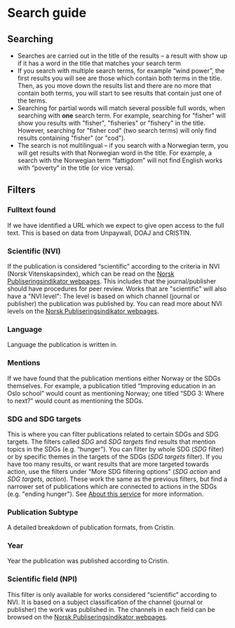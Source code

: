 # Search guide

## Searching
* Searches are carried out in the title of the results – a result with show up if it has a word in the title that matches your search term
* If you search with multiple search terms, for example “wind power”, the first results you will see are those which contain both terms in the title. Then, as you move down the results list and there are no more that contain both terms, you will start to see results that contain just one of the terms. 
* Searching for partial words will match several possible full words, when searching with **one** search term. For example, searching for "fisher" will show you results with "fisher", "fisheries" or "fishery" in the title. However, searching for "fisher cod" (two search terms) will only find results containing "fisher" (or "cod").
* The search is not multilingual – if you search with a Norwegian term, you will get results with that Norwegian word in the title. For example, a search with the Norwegian term “fattigdom” will not find English works with “poverty” in the title (or vice versa).  

## Filters
### Fulltext found
If we have identified a URL which we expect to give open access to the full text. This is based on data from Unpaywall, DOAJ and CRISTIN.
### Scientific (NVI) 
If the publication is considered “scientific” according to the criteria in NVI (Norsk Vitenskapsindex), which can be read on the [Norsk Publiseringsindikator webpages](https://npi.hkdir.no/informasjon#definisjoner). This includes that the journal/publisher should have procedures for peer review. Works that are "scientific" will also have a "NVI level": The level is based on which channel (journal or publisher) the publication was published by. You can read more about NVI levels on the [Norsk Publiseringsindikator webpages](https://npi.hkdir.no/informasjon#nivaainndeling).
### Language
Language the publication is written in.
### Mentions
If we have found that the publication mentions either Norway or the SDGs themselves. For example, a publication titled “Improving education in an Oslo school” would count as mentioning Norway; one titled “SDG 3: Where to next?” would count as mentioning the SDGs.
### SDG and SDG targets
This is where you can filter publications related to certain SDGs and SDG targets. The filters called *SDG* and *SDG targets* find results that mention topics in the SDGs (e.g. “hunger”). You can filter by whole SDG (*SDG* filter) or by specific themes in the targets of the SDGs (*SDG targets* filter).
If you have too many results, or want results that are more targeted towards action, use the filters under "More SDG filtering options" (*SDG action* and *SDG targets, action*). These work the same as the previous filters, but find a narrower set of publications which are connected to actions in the SDGs (e.g. "ending hunger"). See [About this service](/om/om-tjenesten) for more information.
### Publication Subtype
A detailed breakdown of publication formats, from Cristin.
### Year
Year the publication was published according to Cristin. 
### Scientific field (NPI)
This filter is only available for works considered “scientific” according to NVI. It is based on a subject classification of the channel (journal or publisher) the work was published in. The channels in each field can be browsed on the [Norsk Publiseringsindikator webpages](https://npi.hkdir.no/fagfeltoversikt).